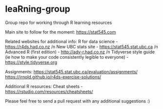 # leaRning-group
Group repo for working through R learning resources


Main site to follow for the moment: 
https://stat545.com

Related websites for additional info:
R for data science - https://r4ds.had.co.nz
/n New UBC stats site - https://stat545.stat.ubc.ca
/n Advanced R (first edition) - http://adv-r.had.co.nz
/n Tidyverse style guide (ie how to make your code consistently legible to everyone) - https://style.tidyverse.org

Assignments:
https://stat545.stat.ubc.ca/evaluation/assignments/
https://jrnold.github.io/r4ds-exercise-solutions/

Additional R resources:
Cheat sheets - https://rstudio.com/resources/cheatsheets/

Please feel free to send a pull request with any additional suggestions :)